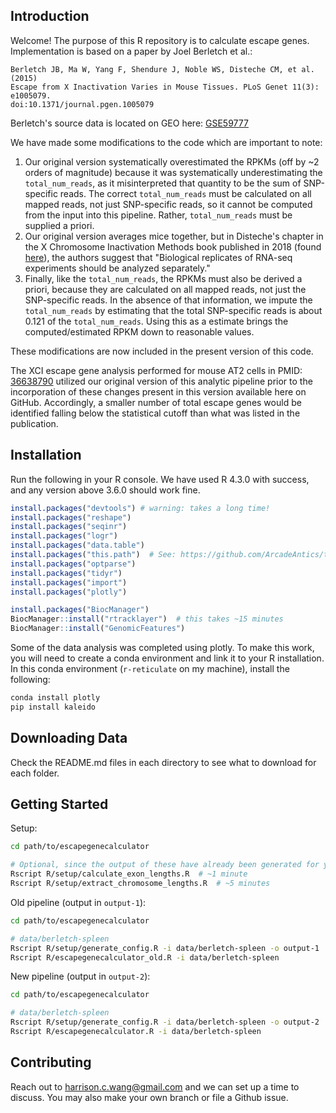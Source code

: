 ## Introduction

Welcome! The purpose of this R repository is to calculate escape genes. Implementation is based on a paper by Joel Berletch et al.:

```
Berletch JB, Ma W, Yang F, Shendure J, Noble WS, Disteche CM, et al. (2015)
Escape from X Inactivation Varies in Mouse Tissues. PLoS Genet 11(3): e1005079.
doi:10.1371/journal.pgen.1005079
```
Berletch's source data is located on GEO here: [GSE59777](https://www.ncbi.nlm.nih.gov/geo/query/acc.cgi?acc=GSE59777)

We have made some modifications to the code which are important to note: 

1. Our original version systematically overestimated the RPKMs (off by ~2 orders of magnitude) because it was systematically underestimating the `total_num_reads`, as it misinterpreted that quantity to be the sum of SNP-specific reads. The correct `total_num_reads` must be calculated on all mapped reads, not just SNP-specific reads, so it cannot be computed from the input into this pipeline. Rather, `total_num_reads` must be supplied a priori.
2. Our original version averages mice together, but in Disteche's chapter in the X Chromosome Inactivation Methods book published in 2018 (found [here](https://www.ncbi.nlm.nih.gov/pmc/articles/PMC6269188/)), the authors suggest that "Biological replicates of RNA-seq experiments should be analyzed separately."
3. Finally, like the `total_num_reads`, the RPKMs must also be derived a priori, because they are calculated on all mapped reads, not just the SNP-specific reads. In the absence of that information, we impute the `total_num_reads` by estimating that the total SNP-specific reads is about 0.121 of the `total_num_reads`. Using this as a estimate brings the computed/estimated RPKM down to reasonable values.

These modifications are now included in the present version of this code.

The XCI escape gene analysis performed for mouse AT2 cells in PMID: [36638790](https://pubmed.ncbi.nlm.nih.gov/36638790) utilized our original version of this analytic pipeline prior to the incorporation of these changes present in this version available here on GitHub. Accordingly, a smaller number of total escape genes would be identified falling below the statistical cutoff than what was listed in the publication.


## Installation

Run the following in your R console. We have used R 4.3.0 with success, and any version above 3.6.0 should work fine.

```R
install.packages("devtools") # warning: takes a long time!
install.packages("reshape")
install.packages("seqinr")
install.packages("logr")
install.packages("data.table")
install.packages("this.path")  # See: https://github.com/ArcadeAntics/this.path
install.packages("optparse")
install.packages("tidyr")
install.packages("import")
install.packages("plotly")

install.packages("BiocManager")
BiocManager::install("rtracklayer")  # this takes ~15 minutes
BiocManager::install("GenomicFeatures")
```

Some of the data analysis was completed using plotly. To make this work, you will need to create a conda environment and link it to your R installation. In this conda environment (`r-reticulate` on my machine), install the following:

```bash
conda install plotly
pip install kaleido
```

## Downloading Data

Check the README.md files in each directory to see what to download for each folder.


## Getting Started

Setup:

```bash
cd path/to/escapegenecalculator

# Optional, since the output of these have already been generated for you
Rscript R/setup/calculate_exon_lengths.R  # ~1 minute
Rscript R/setup/extract_chromosome_lengths.R  # ~5 minutes
```

Old pipeline (output in `output-1`):

```bash
cd path/to/escapegenecalculator

# data/berletch-spleen
Rscript R/setup/generate_config.R -i data/berletch-spleen -o output-1
Rscript R/escapegenecalculator_old.R -i data/berletch-spleen
```

New pipeline (output in `output-2`):

```bash
cd path/to/escapegenecalculator

# data/berletch-spleen
Rscript R/setup/generate_config.R -i data/berletch-spleen -o output-2  # default
Rscript R/escapegenecalculator.R -i data/berletch-spleen
```

## Contributing

Reach out to [harrison.c.wang@gmail.com](mailto:harrison.c.wang@gmail.com) and we can set up a time to discuss. You may also make your own branch or file a Github issue.
